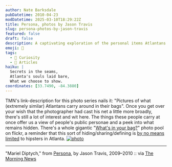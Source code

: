 ```yaml
---
author: Nate Barksdale
pubDatetime: 2010-04-23
modDatetime: 2025-03-10T18:29:22Z
title: Persona, photos by Jason Travis
slug: persona-photos-by-jason-travis
featured: false
draft: false
description: A captivating exploration of the personal items Atlantans carry, shedding light on their public personas and hidden selves, as seen through Jason Travis's lens. "Pictures of what (extremely similar) Atlantans carry around in their bags."
emoji: 🎒
tags:
  - 🤔 Curiosity
  - 📖 Articles
haiku: |
  Secrets in the seams,  
  Atlanta's souls laid bare,  
  What we choose to show.
coordinates: [33.7490, -84.3880]
---
```


TMN's link-description for this photo series nails it: "Pictures of what (extremely similar) Atlantans carry around in their bags". Once you get over your wish that the photographer had cast his net a little more broadly, there's still a lot of interest and wit here. The things these people carry at once offer us a view of people's public personae and a peek into what remains hidden. There's a whole gigantic "[What's in your bag?](http://www.flickr.com/groups/whats_in_your_bag/pool/)" photo pool on flickr, a reminder that this sort of hiding/sharing/defining is [by no means limited](http://koranteng.blogspot.com/2007/04/bags-and-stamps.html) to hipsters in Atlanta. [![photo](http://culture-making.com/media/inyourbag.jpg)](http://www.flickr.com/photos/jasontravis/sets/72157603258446753/)

---

"Mariel Diptych," from [Persona](http://www.flickr.com/photos/jasontravis/sets/72157603258446753/), by Jason Travis, 2009–2010 :: via [The Morning News](http://www.themorningnews.org/archives/headlines/2010/April/16/)
